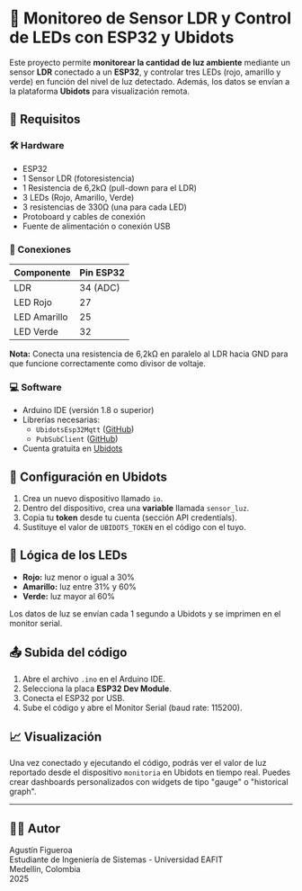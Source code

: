# 📡 Monitoreo de Sensor LDR y Control de LEDs con ESP32 y Ubidots

Este proyecto permite **monitorear la cantidad de luz ambiente** mediante un sensor **LDR** conectado a un **ESP32**, y controlar tres LEDs (rojo, amarillo y verde) en función del nivel de luz detectado. Además, los datos se envían a la plataforma **Ubidots** para visualización remota.

## 🔧 Requisitos

### 🛠️ Hardware
- ESP32
- 1 Sensor LDR (fotoresistencia)
- 1 Resistencia de 6,2kΩ (pull-down para el LDR)
- 3 LEDs (Rojo, Amarillo, Verde)
- 3 resistencias de 330Ω (una para cada LED)
- Protoboard y cables de conexión
- Fuente de alimentación o conexión USB

### 🧠 Conexiones
| Componente | Pin ESP32 |
|------------|-----------|
| LDR        | 34 (ADC)  |
| LED Rojo   | 27        |
| LED Amarillo | 25      |
| LED Verde  | 32        |

**Nota:** Conecta una resistencia de 6,2kΩ en paralelo al LDR hacia GND para que funcione correctamente como divisor de voltaje.

### 💻 Software
- Arduino IDE (versión 1.8 o superior)
- Librerías necesarias:
  - `UbidotsEsp32Mqtt` ([GitHub](https://github.com/ubidots/esp32-mqtt/archive/refs/heads/main.zip))
  - `PubSubClient`     ([GitHub](https://github.com/knolleary/pubsubclient))
- Cuenta gratuita en [Ubidots](https://industrial.ubidots.com/)

## 🔌 Configuración en Ubidots

1. Crea un nuevo dispositivo llamado `io`.
2. Dentro del dispositivo, crea una **variable** llamada `sensor_luz`.
3. Copia tu **token** desde tu cuenta (sección API credentials).
4. Sustituye el valor de `UBIDOTS_TOKEN` en el código con el tuyo.

## 🚦 Lógica de los LEDs

- **Rojo:** luz menor o igual a 30%
- **Amarillo:** luz entre 31% y 60%
- **Verde:** luz mayor al 60%

Los datos de luz se envían cada 1 segundo a Ubidots y se imprimen en el monitor serial.

## 📤 Subida del código

1. Abre el archivo `.ino` en el Arduino IDE.
2. Selecciona la placa **ESP32 Dev Module**.
3. Conecta el ESP32 por USB.
4. Sube el código y abre el Monitor Serial (baud rate: 115200).

## 📈 Visualización

Una vez conectado y ejecutando el código, podrás ver el valor de luz reportado desde el dispositivo `monitoria` en Ubidots en tiempo real. Puedes crear dashboards personalizados con widgets de tipo "gauge" o "historical graph".

---

## 👨‍💻 Autor

Agustín Figueroa  
Estudiante de Ingeniería de Sistemas - Universidad EAFIT  
Medellín, Colombia  
2025

